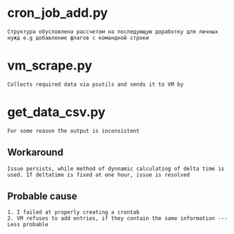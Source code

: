 # cron_job_add.py
    Структура обусловлена рассчетом на последующую доработку для личных нужд e.g добавление флагов с командной строки

# vm_scrape.py
    Collects required data via psutils and sends it to VM by 

# get_data_csv.py
    For some reason the output is inconsistent

## Workaround
    Issue persists, while method of dynnamic calculating of delta time is used. If deltatime is fixed at one hour, issue is resolved

## Probable cause
    1. I failed at properly creating a crontab
    2. VM refuses to add entries, if they contain the same information --- Less probable
